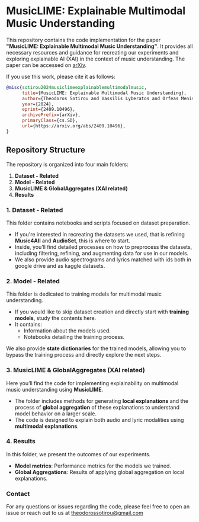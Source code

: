 # MusicLIME: Explainable Multimodal Music Understanding

This repository contains the code implementation for the paper **"MusicLIME: Explainable Multimodal Music Understanding"**. It provides all necessary resources and guidance for recreating our experiments and exploring explainable AI (XAI) in the context of music understanding.
The paper can be accessed on [arXiv](https://arxiv.org/abs/2409.10496).

If you use this work, please cite it as follows:

```bibtex
@misc{sotirou2024musiclimeexplainablemultimodalmusic,
      title={MusicLIME: Explainable Multimodal Music Understanding}, 
      author={Theodoros Sotirou and Vassilis Lyberatos and Orfeas Menis Mastromichalakis and Giorgos Stamou},
      year={2024},
      eprint={2409.10496},
      archivePrefix={arXiv},
      primaryClass={cs.SD},
      url={https://arxiv.org/abs/2409.10496}, 
}
```
## Repository Structure

The repository is organized into four main folders:

1. **Dataset - Related**
2. **Model - Related**
3. **MusicLIME & GlobalAggregates (XAI related)**
4. **Results**

### 1. Dataset - Related

This folder contains notebooks and scripts focused on dataset preparation. 

- If you're interested in recreating the datasets we used, that is refining **Music4All** and **AudioSet**, this is where to start.
- Inside, you’ll find detailed processes on how to preprocess the datasets, including filtering, refining, and augmenting data for use in our models.
- We also provide audio spectrograms and lyrics matched with ids both in google drive and as kaggle datasets.

### 2. Model - Related

This folder is dedicated to training models for multimodal music understanding.

- If you would like to skip dataset creation and directly start with **training models**, study the contents here.
- It contains:
  - Information about the models used.
  - Notebooks detailing the training process.
  
We also provide **state dictionaries** for the trained models, allowing you to bypass the training process and directly explore the next steps.

### 3. MusicLIME & GlobalAggregates (XAI related)

Here you’ll find the code for implementing explainability on multimodal music understanding using **MusicLIME**.

- The folder includes methods for generating **local explanations** and the process of **global aggregation** of these explanations to understand model behavior on a larger scale.
- The code is designed to explain both audio and lyric modalities using **multimodal explanations**.

### 4. Results

In this folder, we present the outcomes of our experiments.

- **Model metrics**: Performance metrics for the models we trained.
- **Global Aggregations**: Results of applying global aggregation on local explanations.

### Contact
For any questions or issues regarding the code, please feel free to open an issue or reach out to us at theodorossotirou@gmail.com
